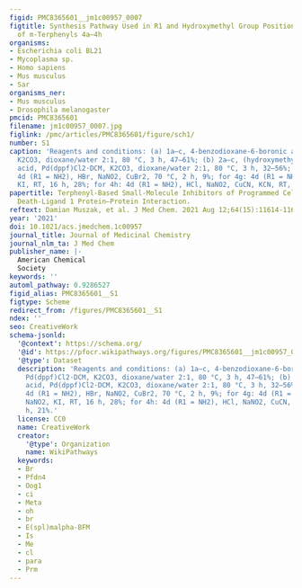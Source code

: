 ```yaml
---
figid: PMC8365601__jm1c00957_0007
figtitle: Synthesis Pathway Used in R1 and Hydroxymethyl Group Position Optimization
  of m-Terphenyls 4a–4h
organisms:
- Escherichia coli BL21
- Mycoplasma sp.
- Homo sapiens
- Mus musculus
- Sar
organisms_ner:
- Mus musculus
- Drosophila melanogaster
pmcid: PMC8365601
filename: jm1c00957_0007.jpg
figlink: /pmc/articles/PMC8365601/figure/sch1/
number: S1
caption: 'Reagents and conditions: (a) 1a–c, 4-benzodioxane-6-boronic acid, Pd(dppf)Cl2·DCM,
  K2CO3, dioxane/water 2:1, 80 °C, 3 h, 47–61%; (b) 2a–c, (hydroxymethyl)phenylboronic
  acid, Pd(dppf)Cl2·DCM, K2CO3, dioxane/water 2:1, 80 °C, 3 h, 32–56%; (c) for 4f:
  4d (R1 = NH2), HBr, NaNO2, CuBr2, 70 °C, 2 h, 9%; for 4g: 4d (R1 = NH2), HCl, NaNO2,
  KI, RT, 16 h, 28%; for 4h: 4d (R1 = NH2), HCl, NaNO2, CuCN, KCN, RT, 4 h, 21%.'
papertitle: Terphenyl-Based Small-Molecule Inhibitors of Programmed Cell Death-1/Programmed
  Death-Ligand 1 Protein–Protein Interaction.
reftext: Damian Muszak, et al. J Med Chem. 2021 Aug 12;64(15):11614-11636.
year: '2021'
doi: 10.1021/acs.jmedchem.1c00957
journal_title: Journal of Medicinal Chemistry
journal_nlm_ta: J Med Chem
publisher_name: |-
  American Chemical
  Society
keywords: ''
automl_pathway: 0.9286527
figid_alias: PMC8365601__S1
figtype: Scheme
redirect_from: /figures/PMC8365601__S1
ndex: ''
seo: CreativeWork
schema-jsonld:
  '@context': https://schema.org/
  '@id': https://pfocr.wikipathways.org/figures/PMC8365601__jm1c00957_0007.html
  '@type': Dataset
  description: 'Reagents and conditions: (a) 1a–c, 4-benzodioxane-6-boronic acid,
    Pd(dppf)Cl2·DCM, K2CO3, dioxane/water 2:1, 80 °C, 3 h, 47–61%; (b) 2a–c, (hydroxymethyl)phenylboronic
    acid, Pd(dppf)Cl2·DCM, K2CO3, dioxane/water 2:1, 80 °C, 3 h, 32–56%; (c) for 4f:
    4d (R1 = NH2), HBr, NaNO2, CuBr2, 70 °C, 2 h, 9%; for 4g: 4d (R1 = NH2), HCl,
    NaNO2, KI, RT, 16 h, 28%; for 4h: 4d (R1 = NH2), HCl, NaNO2, CuCN, KCN, RT, 4
    h, 21%.'
  license: CC0
  name: CreativeWork
  creator:
    '@type': Organization
    name: WikiPathways
  keywords:
  - Br
  - Pfdn4
  - Oog1
  - ci
  - Meta
  - oh
  - br
  - E(spl)malpha-BFM
  - Is
  - Me
  - cl
  - para
  - Prm
---
```

